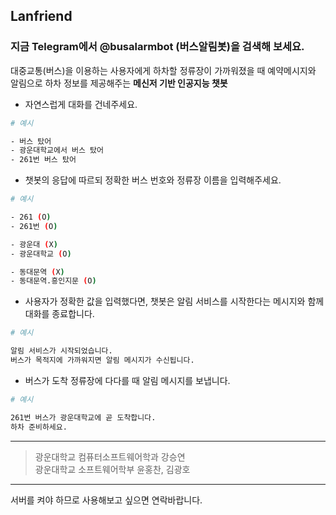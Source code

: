 ﻿## Lanfriend

### 지금 Telegram에서 @busalarmbot (버스알림봇)을 검색해 보세요.

대중교통(버스)을 이용하는 사용자에게 하차할 정류장이 가까워졌을 때 예약메시지와 알림으로 하차 정보를 제공해주는 **메신저 기반 인공지능 챗봇**

+ 자연스럽게 대화를 건네주세요.

```sh
# 예시

- 버스 탔어
- 광운대학교에서 버스 탔어
- 261번 버스 탔어

```

+ 챗봇의 응답에 따르되 정확한 버스 번호와 정류장 이름을 입력해주세요.

```sh
# 예시

- 261 (O)
- 261번 (O)

- 광운대 (X)
- 광운대학교 (O)

- 동대문역 (X)
- 동대문역.흥인지문 (O)
```

+ 사용자가 정확한 값을 입력했다면, 챗봇은 알림 서비스를 시작한다는 메시지와 함께 대화를 종료합니다.

```sh
# 예시

알림 서비스가 시작되었습니다.
버스가 목적지에 가까워지면 알림 메시지가 수신됩니다.

```

+ 버스가 도착 정류장에 다다를 때 알림 메시지를 보냅니다.

```sh
# 예시

261번 버스가 광운대학교에 곧 도착합니다.
하차 준비하세요.
```

---

> 광운대학교 컴퓨터소프트웨어학과 강승연<br>
> 광운대학교 소프트웨어학부 윤홍찬, 김광호<br>

----------------------------------------
서버를 켜야 하므로 사용해보고 싶으면 연락바랍니다.
